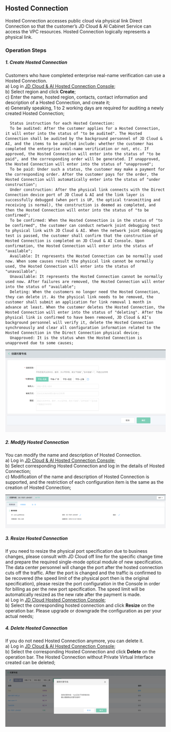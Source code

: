 ## Hosted Connection
Hosted Connection accesses public cloud via physical link Direct Connection so that the customer’s JD Cloud & AI Cabinet Service can access the VPC resources. Hosted Connection logically represents a physical link.

### Operation Steps
##### 1. Create Hosted Connection
Customers who have completed enterprise real-name verification can use a Hosted Connection.<br />
a) Log in [JD Cloud & AI Hosted Connection Console](https://cns-console.jdcloud.com/host/hConnection/list);  <br />
b) Select region and click **Create**;<br />
c) Enter the name, hosted region, contacts, contact information and description of a Hosted Connection, and create it;<br />
e) Generally speaking, 1 to 2 working days are required for auditing a newly created Hosted Connection;<br />

```
  Status instruction for each Hosted Connection:
  To be audited: After the customer applies for a Hosted Connection, it will enter into the status of "to be audited". The Hosted Connection shall be audited by the background personnel of JD Cloud & AI, and the items to be audited include: whether the customer has completed the enterprise real-name verification or not, etc. If approved, the Hosted Connection will enter into the status of "to be paid", and the corresponding order will be generated. If unapproved, the Hosted Connection will enter into the status of "unapproved";
  To be paid: Under such a status, the customer may make a payment for the corresponding order. After the customer pays for the order, the Hosted Connection will automatically enter into the status of "under construction";
  Under construction: After the physical link connects with the Direct Connection device port of JD Cloud & AI and the link layer is successfully debugged (when port is UP, the optical transmitting and receiving is normal), the construction is deemed as completed, and then the Hosted Connection will enter into the status of "to be confirmed";
  To be confirmed: When the Hosted Connection is in the status of "to be confirmed", the customer can conduct network joint debugging test to physical link with JD Cloud & AI. When the network joint debugging test is passed, the customer shall confirm that the construction of Hosted Connection is completed on JD Cloud & AI Console. Upon confirmation, the Hosted Connection will enter into the status of "available";
  Available: It represents the Hosted Connection can be normally used now. When some causes result the physical link cannot be normally used, the Hosted Connection will enter into the status of "unavailable";
  Unavailable: It represents the Hosted Connection cannot be normally used now. After failures are removed, the Hosted Connection will enter into the status of "available";
  Deleting: When the customers no longer need the Hosted Connection, they can delete it. As the physical link needs to be removed, the customer shall submit an application for link removal 1 month in advance at least. When the customer deletes the Hosted Connection, the Hosted Connection will enter into the status of "deleting". After the physical link is confirmed to have been removed, JD Cloud & AI’s background personnel will verify it, delete the Hosted Connection synchronously and clear all configuration information related to the Hosted Connection in the Direct Connection physical device;
  Unapproved: It is the status when the Hosted Connection is unapproved due to some causes;
```

![](../../../../../image/Networking/Direct-Connect-Service/Operation-Guide/create-hosted-connection.png)

##### 2. Modify Hosted Connection
You can modify the name and description of Hosted Connection.<br />
a) Log in [JD Cloud & AI Hosted Connection Console](https://cns-console.jdcloud.com/host/hConnection/list);  <br />
b) Select corresponding Hosted Connection and log in the details of Hosted Connection;<br />
c) Modification of the name and description of Hosted Connection is supported, and the restriction of each configuration item is the same as the creation of Hosted Connection;<br />

![](../../../../../image/Networking/Direct-Connect-Service/Operation-Guide/update-hosted-connection.png)

##### 3. Resize Hosted Connection
If you need to resize the physical port specification due to business changes, please consult with JD Cloud off line for the specific change time and prepare the required single-mode optical module of new specification. The data center personnel will change the port after the hosted connection cuts off the traffic. After the port is changed and the traffic is confirmed to be recovered (the speed limit of the physical port then is the original specification), please resize the port configuration in the Console in order for billing as per the new port specification. The speed limit will be automatically resized as the new rate after the payment is made.<br />
a) Log in [JD Cloud Hosted Connection Console](https://cns-console.jdcloud.com/host/hConnection/list);  <br />
b) Select the corresponding hosted connection and click **Resize** on the operation bar. Please upgrade or downgrade the configuration as per your actual needs;<br />

##### 4. Delete Hosted Connection
If you do not need Hosted Connection anymore, you can delete it.<br />
a) Log in [JD Cloud & AI Hosted Connection Console](https://cns-console.jdcloud.com/host/hConnection/list);  <br />
b) Select the corresponding Hosted Connection and click **Delete** on the operation bar. The Hosted Connection without Private Virtual Interface created can be deleted;<br />

![](../../../../../image/Networking/Direct-Connect-Service/Operation-Guide/delete-hosted-connection.png)
